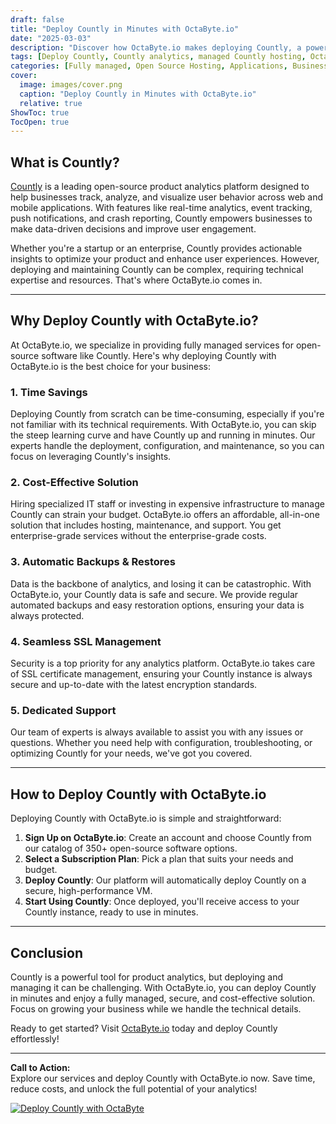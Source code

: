 ```yaml
---
draft: false
title: "Deploy Countly in Minutes with OctaByte.io"
date: "2025-03-03"
description: "Discover how OctaByte.io makes deploying Countly, a powerful product analytics platform, effortless and hassle-free. Save time, reduce costs, and enjoy fully managed services with automatic backups, SSL management, and expert support."
tags: [Deploy Countly, Countly analytics, managed Countly hosting, OctaByte, product analytics platform, open-source software hosting, managed open-source services, Countly deployment, Countly benefits, OctaByte Countly]
categories: [Fully managed, Open Source Hosting, Applications, Business Intelligence]
cover:
  image: images/cover.png
  caption: "Deploy Countly in Minutes with OctaByte.io"
  relative: true
ShowToc: true
TocOpen: true
---
```



## What is Countly?

[Countly](https://count.ly/) is a leading open-source product analytics platform designed to help businesses track, analyze, and visualize user behavior across web and mobile applications. With features like real-time analytics, event tracking, push notifications, and crash reporting, Countly empowers businesses to make data-driven decisions and improve user engagement.

Whether you're a startup or an enterprise, Countly provides actionable insights to optimize your product and enhance user experiences. However, deploying and maintaining Countly can be complex, requiring technical expertise and resources. That's where OctaByte.io comes in.

---

## Why Deploy Countly with OctaByte.io?

At OctaByte.io, we specialize in providing fully managed services for open-source software like Countly. Here's why deploying Countly with OctaByte.io is the best choice for your business:

### 1. **Time Savings**
Deploying Countly from scratch can be time-consuming, especially if you're not familiar with its technical requirements. With OctaByte.io, you can skip the steep learning curve and have Countly up and running in minutes. Our experts handle the deployment, configuration, and maintenance, so you can focus on leveraging Countly's insights.

### 2. **Cost-Effective Solution**
Hiring specialized IT staff or investing in expensive infrastructure to manage Countly can strain your budget. OctaByte.io offers an affordable, all-in-one solution that includes hosting, maintenance, and support. You get enterprise-grade services without the enterprise-grade costs.

### 3. **Automatic Backups & Restores**
Data is the backbone of analytics, and losing it can be catastrophic. With OctaByte.io, your Countly data is safe and secure. We provide regular automated backups and easy restoration options, ensuring your data is always protected.

### 4. **Seamless SSL Management**
Security is a top priority for any analytics platform. OctaByte.io takes care of SSL certificate management, ensuring your Countly instance is always secure and up-to-date with the latest encryption standards.

### 5. **Dedicated Support**
Our team of experts is always available to assist you with any issues or questions. Whether you need help with configuration, troubleshooting, or optimizing Countly for your needs, we've got you covered.

---

## How to Deploy Countly with OctaByte.io

Deploying Countly with OctaByte.io is simple and straightforward:

1. **Sign Up on OctaByte.io**: Create an account and choose Countly from our catalog of 350+ open-source software options.
2. **Select a Subscription Plan**: Pick a plan that suits your needs and budget.
3. **Deploy Countly**: Our platform will automatically deploy Countly on a secure, high-performance VM.
4. **Start Using Countly**: Once deployed, you'll receive access to your Countly instance, ready to use in minutes.

---

## Conclusion

Countly is a powerful tool for product analytics, but deploying and managing it can be challenging. With OctaByte.io, you can deploy Countly in minutes and enjoy a fully managed, secure, and cost-effective solution. Focus on growing your business while we handle the technical details.

Ready to get started? Visit [OctaByte.io](https://octabyte.io) today and deploy Countly effortlessly!

---

**Call to Action:**  
Explore our services and deploy Countly with OctaByte.io now. Save time, reduce costs, and unlock the full potential of your analytics!

[![Deploy Countly with OctaByte](/images/deploy-on-octabyte.png)](https://octabyte.io/fully-managed-open-source-services/applications/business-intelligence/countly)